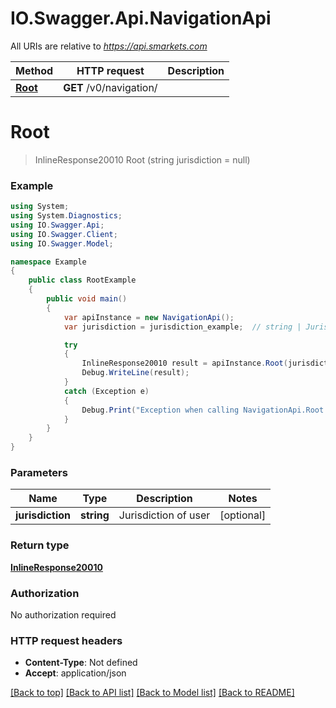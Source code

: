 # IO.Swagger.Api.NavigationApi

All URIs are relative to *https://api.smarkets.com*

Method | HTTP request | Description
------------- | ------------- | -------------
[**Root**](NavigationApi.md#root) | **GET** /v0/navigation/ | 

<a name="root"></a>
# **Root**
> InlineResponse20010 Root (string jurisdiction = null)



### Example
```csharp
using System;
using System.Diagnostics;
using IO.Swagger.Api;
using IO.Swagger.Client;
using IO.Swagger.Model;

namespace Example
{
    public class RootExample
    {
        public void main()
        {
            var apiInstance = new NavigationApi();
            var jurisdiction = jurisdiction_example;  // string | Jurisdiction of user (optional) 

            try
            {
                InlineResponse20010 result = apiInstance.Root(jurisdiction);
                Debug.WriteLine(result);
            }
            catch (Exception e)
            {
                Debug.Print("Exception when calling NavigationApi.Root: " + e.Message );
            }
        }
    }
}
```

### Parameters

Name | Type | Description  | Notes
------------- | ------------- | ------------- | -------------
 **jurisdiction** | **string**| Jurisdiction of user | [optional] 

### Return type

[**InlineResponse20010**](InlineResponse20010.md)

### Authorization

No authorization required

### HTTP request headers

 - **Content-Type**: Not defined
 - **Accept**: application/json

[[Back to top]](#) [[Back to API list]](../README.md#documentation-for-api-endpoints) [[Back to Model list]](../README.md#documentation-for-models) [[Back to README]](../README.md)
